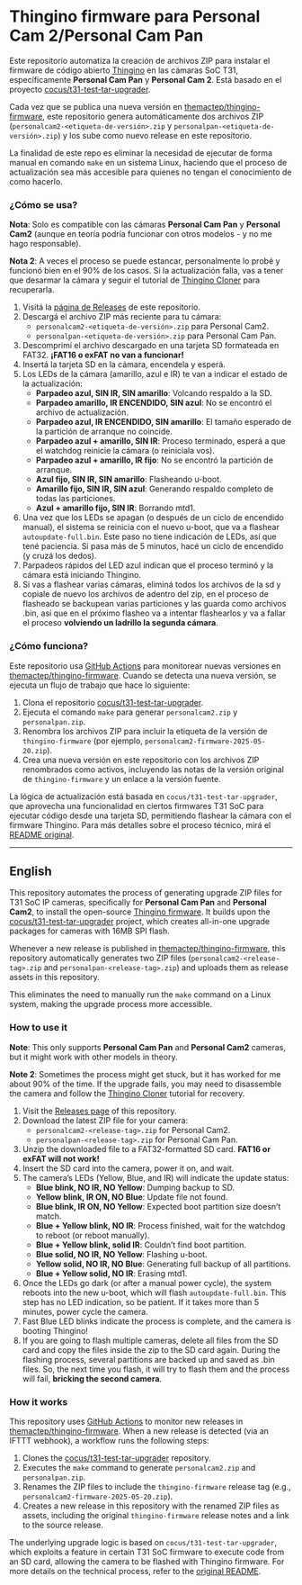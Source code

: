 # Thingino firmware para Personal Cam 2/Personal Cam Pan 

Este repositorio automatiza la creación de archivos ZIP para instalar el firmware de código abierto [Thingino](https://thingino.com/) en las cámaras SoC T31, específicamente **Personal Cam Pan** y **Personal Cam 2**. Está basado en el proyecto [cocus/t31-test-tar-upgrader](https://github.com/cocus/t31-test-tar-upgrader).

Cada vez que se publica una nueva versión en [themactep/thingino-firmware](https://github.com/themactep/thingino-firmware), este repositorio genera automáticamente dos archivos ZIP (`personalcam2-<etiqueta-de-versión>.zip` y `personalpan-<etiqueta-de-versión>.zip`) y los sube como nuevo release en este repositorio. 

La finalidad de este repo es eliminar la necesidad de ejecutar de forma manual en comando `make` en un sistema Linux, haciendo que el proceso de actualización sea más accesible para quienes no tengan el conocimiento de como hacerlo.

### ¿Cómo se usa?
**Nota**: Solo es compatible con las cámaras **Personal Cam Pan** y **Personal Cam2** (aunque en teoría podría funcionar con otros modelos - y no me hago responsable).

**Nota 2**: A veces el proceso se puede estancar, personalmente lo probé y funcionó bien en el 90% de los casos. Si la actualización falla, vas a tener que desarmar la cámara y seguir el tutorial de [Thingino Cloner](https://thingino.com/cloner) para recuperarla.




1. Visitá la [página de Releases](https://github.com/pocho-labs/thingino-upgrader-personal-test/releases) de este repositorio.
2. Descargá el archivo ZIP más reciente para tu cámara:
   - `personalcam2-<etiqueta-de-versión>.zip` para Personal Cam2.
   - `personalpan-<etiqueta-de-versión>.zip` para Personal Cam Pan.
3. Descomprimí el archivo descargado en una tarjeta SD formateada en FAT32. **¡FAT16 o exFAT no van a funcionar!**
4. Insertá la tarjeta SD en la cámara, encendela y esperá.
5. Los LEDs de la cámara (amarillo, azul e IR) te van a indicar el estado de la actualización:
   - **Parpadeo azul, SIN IR, SIN amarillo**: Volcando respaldo a la SD.
   - **Parpadeo amarillo, IR ENCENDIDO, SIN azul**: No se encontró el archivo de actualización.
   - **Parpadeo azul, IR ENCENDIDO, SIN amarillo**: El tamaño esperado de la partición de arranque no coincide.
   - **Parpadeo azul + amarillo, SIN IR**: Proceso terminado, esperá a que el watchdog reinicie la cámara (o reiniciala vos).
   - **Parpadeo azul + amarillo, IR fijo**: No se encontró la partición de arranque.
   - **Azul fijo, SIN IR, SIN amarillo**: Flasheando u-boot.
   - **Amarillo fijo, SIN IR, SIN azul**: Generando respaldo completo de todas las particiones.
   - **Azul + amarillo fijo, SIN IR**: Borrando mtd1.
6. Una vez que los LEDs se apagan (o después de un ciclo de encendido manual), el sistema se reinicia con el nuevo u-boot, que va a flashear `autoupdate-full.bin`. Este paso no tiene indicación de LEDs, así que tené paciencia. Si pasa más de 5 minutos, hacé un ciclo de encendido (y cruzá los dedos).
7. Parpadeos rápidos del LED azul indican que el proceso terminó y la cámara está iniciando Thingino.
8. Si vas a flashear varias cámaras, eliminá todos los archivos de la sd y copiale de nuevo los archivos de adentro del zip, en el proceso de flasheado se backupean varias particiones y las guarda como archivos .bin, así que en el próximo flasheo va a intentar flashearlos y va a fallar el proceso **volviendo un ladrillo la segunda cámara**.


### ¿Cómo funciona?
Este repositorio usa [GitHub Actions](https://github.com/features/actions) para monitorear nuevas versiones en [themactep/thingino-firmware](https://github.com/themactep/thingino-firmware). Cuando se detecta una nueva versión, se ejecuta un flujo de trabajo que hace lo siguiente:
1. Clona el repositorio [cocus/t31-test-tar-upgrader](https://github.com/cocus/t31-test-tar-upgrader).
2. Ejecuta el comando `make` para generar `personalcam2.zip` y `personalpan.zip`.
3. Renombra los archivos ZIP para incluir la etiqueta de la versión de `thingino-firmware` (por ejemplo, `personalcam2-firmware-2025-05-20.zip`).
4. Crea una nueva versión en este repositorio con los archivos ZIP renombrados como activos, incluyendo las notas de la versión original de `thingino-firmware` y un enlace a la versión fuente.

La lógica de actualización está basada en `cocus/t31-test-tar-upgrader`, que aprovecha una funcionalidad en ciertos firmwares T31 SoC para ejecutar código desde una tarjeta SD, permitiendo flashear la cámara con el firmware Thingino. Para más detalles sobre el proceso técnico, mirá el [README original](https://github.com/cocus/t31-test-tar-upgrader/blob/main/README.md).

--------

## English

This repository automates the process of generating upgrade ZIP files for T31 SoC IP cameras, specifically for **Personal Cam Pan** and **Personal Cam2**, to install the open-source [Thingino firmware](https://thingino.com/). It builds upon the [cocus/t31-test-tar-upgrader](https://github.com/cocus/t31-test-tar-upgrader) project, which creates all-in-one upgrade packages for cameras with 16MB SPI flash. 

Whenever a new release is published in [themactep/thingino-firmware](https://github.com/themactep/thingino-firmware), this repository automatically generates two ZIP files (`personalcam2-<release-tag>.zip` and `personalpan-<release-tag>.zip`) and uploads them as release assets in this repository. 

This eliminates the need to manually run the `make` command on a Linux system, making the upgrade process more accessible.

### How to use it
**Note**: This only supports **Personal Cam Pan** and **Personal Cam2** cameras, but it might work with other models in theory.

**Note 2**: Sometimes the process might get stuck, but it has worked for me about 90% of the time. If the upgrade fails, you may need to disassemble the camera and follow the [Thingino Cloner](https://thingino.com/cloner) tutorial for recovery.

1. Visit the [Releases page](https://github.com/pocho-labs/thingino-upgrader-personal-test/releases) of this repository.
2. Download the latest ZIP file for your camera:
   - `personalcam2-<release-tag>.zip` for Personal Cam2.
   - `personalpan-<release-tag>.zip` for Personal Cam Pan.
3. Unzip the downloaded file to a FAT32-formatted SD card. **FAT16 or exFAT will not work!**
4. Insert the SD card into the camera, power it on, and wait.
5. The camera’s LEDs (Yellow, Blue, and IR) will indicate the update status:
   - **Blue blink, NO IR, NO Yellow**: Dumping backup to SD.
   - **Yellow blink, IR ON, NO Blue**: Update file not found.
   - **Blue blink, IR ON, NO Yellow**: Expected boot partition size doesn’t match.
   - **Blue + Yellow blink, NO IR**: Process finished, wait for the watchdog to reboot (or reboot manually).
   - **Blue + Yellow blink, solid IR**: Couldn’t find boot partition.
   - **Blue solid, NO IR, NO Yellow**: Flashing u-boot.
   - **Yellow solid, NO IR, NO Blue**: Generating full backup of all partitions.
   - **Blue + Yellow solid, NO IR**: Erasing mtd1.
6. Once the LEDs go dark (or after a manual power cycle), the system reboots into the new u-boot, which will flash `autoupdate-full.bin`. This step has no LED indication, so be patient. If it takes more than 5 minutes, power cycle the camera.
7. Fast Blue LED blinks indicate the process is complete, and the camera is booting Thingino!
8. If you are going to flash multiple cameras, delete all files from the SD card and copy the files inside the zip to the SD card again. During the flashing process, several partitions are backed up and saved as .bin files. So, the next time you flash, it will try to flash them and the process will fail, **bricking the second camera**.


### How it works
This repository uses [GitHub Actions](https://github.com/features/actions) to monitor new releases in [themactep/thingino-firmware](https://github.com/themactep/thingino-firmware). When a new release is detected (via an IFTTT webhook), a workflow runs the following steps:
1. Clones the [cocus/t31-test-tar-upgrader](https://github.com/cocus/t31-test-tar-upgrader) repository.
2. Executes the `make` command to generate `personalcam2.zip` and `personalpan.zip`.
3. Renames the ZIP files to include the `thingino-firmware` release tag (e.g., `personalcam2-firmware-2025-05-20.zip`).
4. Creates a new release in this repository with the renamed ZIP files as assets, including the original `thingino-firmware` release notes and a link to the source release.

The underlying upgrade logic is based on `cocus/t31-test-tar-upgrader`, which exploits a feature in certain T31 SoC firmware to execute code from an SD card, allowing the camera to be flashed with Thingino firmware. For more details on the technical process, refer to the [original README](https://github.com/cocus/t31-test-tar-upgrader/blob/main/README.md).

